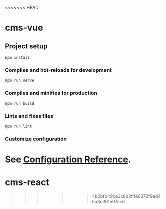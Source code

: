 <<<<<<< HEAD
# cms-vue

## Project setup
```
npm install
```

### Compiles and hot-reloads for development
```
npm run serve
```

### Compiles and minifies for production
```
npm run build
```

### Lints and fixes files
```
npm run lint
```

### Customize configuration
See [Configuration Reference](https://cli.vuejs.org/config/).
=======
# cms-react
>>>>>>> 4b2bfb49ce3c8d2f4e6373f9ed4ba3c361e07cc6
